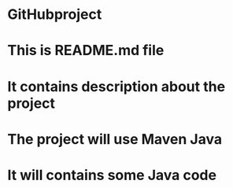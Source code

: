 # GitHubproject
# This is README.md file
# It contains description about the project
# The project will use Maven Java
# It will contains some Java code
